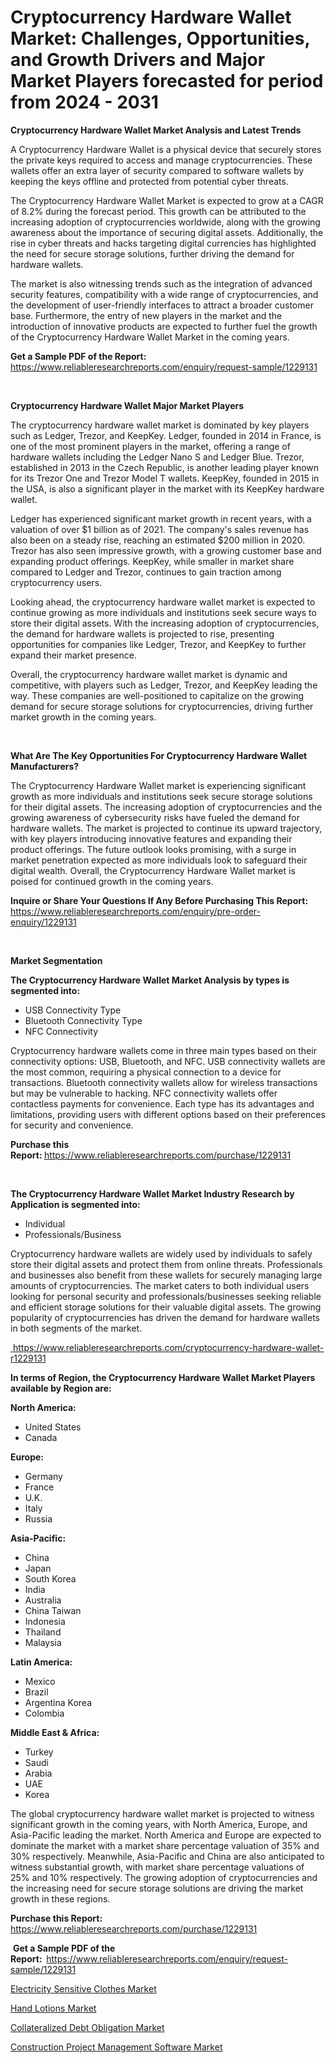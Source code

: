 <p><h1>Cryptocurrency Hardware Wallet Market: Challenges, Opportunities, and Growth Drivers and Major Market Players forecasted for period from 2024 - 2031</h1></p><p><strong>Cryptocurrency Hardware Wallet Market Analysis and Latest Trends</strong></p>
<p><p>A Cryptocurrency Hardware Wallet is a physical device that securely stores the private keys required to access and manage cryptocurrencies. These wallets offer an extra layer of security compared to software wallets by keeping the keys offline and protected from potential cyber threats.</p><p>The Cryptocurrency Hardware Wallet Market is expected to grow at a CAGR of 8.2% during the forecast period. This growth can be attributed to the increasing adoption of cryptocurrencies worldwide, along with the growing awareness about the importance of securing digital assets. Additionally, the rise in cyber threats and hacks targeting digital currencies has highlighted the need for secure storage solutions, further driving the demand for hardware wallets.</p><p>The market is also witnessing trends such as the integration of advanced security features, compatibility with a wide range of cryptocurrencies, and the development of user-friendly interfaces to attract a broader customer base. Furthermore, the entry of new players in the market and the introduction of innovative products are expected to further fuel the growth of the Cryptocurrency Hardware Wallet Market in the coming years.</p></p>
<p><strong>Get a Sample PDF of the Report:&nbsp;</strong> <a href="https://www.reliableresearchreports.com/enquiry/request-sample/1229131">https://www.reliableresearchreports.com/enquiry/request-sample/1229131</a></p>
<p>&nbsp;</p>
<p><strong>Cryptocurrency Hardware Wallet Major Market Players</strong></p>
<p><p>The cryptocurrency hardware wallet market is dominated by key players such as Ledger, Trezor, and KeepKey. Ledger, founded in 2014 in France, is one of the most prominent players in the market, offering a range of hardware wallets including the Ledger Nano S and Ledger Blue. Trezor, established in 2013 in the Czech Republic, is another leading player known for its Trezor One and Trezor Model T wallets. KeepKey, founded in 2015 in the USA, is also a significant player in the market with its KeepKey hardware wallet.</p><p>Ledger has experienced significant market growth in recent years, with a valuation of over $1 billion as of 2021. The company's sales revenue has also been on a steady rise, reaching an estimated $200 million in 2020. Trezor has also seen impressive growth, with a growing customer base and expanding product offerings. KeepKey, while smaller in market share compared to Ledger and Trezor, continues to gain traction among cryptocurrency users.</p><p>Looking ahead, the cryptocurrency hardware wallet market is expected to continue growing as more individuals and institutions seek secure ways to store their digital assets. With the increasing adoption of cryptocurrencies, the demand for hardware wallets is projected to rise, presenting opportunities for companies like Ledger, Trezor, and KeepKey to further expand their market presence.</p><p>Overall, the cryptocurrency hardware wallet market is dynamic and competitive, with players such as Ledger, Trezor, and KeepKey leading the way. These companies are well-positioned to capitalize on the growing demand for secure storage solutions for cryptocurrencies, driving further market growth in the coming years.</p></p>
<p>&nbsp;</p>
<p><strong>What Are The Key Opportunities For Cryptocurrency Hardware Wallet Manufacturers?</strong></p>
<p><p>The Cryptocurrency Hardware Wallet market is experiencing significant growth as more individuals and institutions seek secure storage solutions for their digital assets. The increasing adoption of cryptocurrencies and the growing awareness of cybersecurity risks have fueled the demand for hardware wallets. The market is projected to continue its upward trajectory, with key players introducing innovative features and expanding their product offerings. The future outlook looks promising, with a surge in market penetration expected as more individuals look to safeguard their digital wealth. Overall, the Cryptocurrency Hardware Wallet market is poised for continued growth in the coming years.</p></p>
<p><strong>Inquire or Share Your Questions If Any Before Purchasing This Report:</strong> <a href="https://www.reliableresearchreports.com/enquiry/pre-order-enquiry/1229131">https://www.reliableresearchreports.com/enquiry/pre-order-enquiry/1229131</a></p>
<p>&nbsp;</p>
<p><strong>Market Segmentation</strong></p>
<p><strong>The Cryptocurrency Hardware Wallet Market Analysis by types is segmented into:</strong></p>
<p><ul><li>USB Connectivity Type</li><li>Bluetooth Connectivity Type</li><li>NFC Connectivity</li></ul></p>
<p><p>Cryptocurrency hardware wallets come in three main types based on their connectivity options: USB, Bluetooth, and NFC. USB connectivity wallets are the most common, requiring a physical connection to a device for transactions. Bluetooth connectivity wallets allow for wireless transactions but may be vulnerable to hacking. NFC connectivity wallets offer contactless payments for convenience. Each type has its advantages and limitations, providing users with different options based on their preferences for security and convenience.</p></p>
<p><strong>Purchase this Report:&nbsp;</strong><a href="https://www.reliableresearchreports.com/purchase/1229131">https://www.reliableresearchreports.com/purchase/1229131</a></p>
<p>&nbsp;</p>
<p><strong>The Cryptocurrency Hardware Wallet Market Industry Research by Application is segmented into:</strong></p>
<p><ul><li>Individual</li><li>Professionals/Business</li></ul></p>
<p><p>Cryptocurrency hardware wallets are widely used by individuals to safely store their digital assets and protect them from online threats. Professionals and businesses also benefit from these wallets for securely managing large amounts of cryptocurrencies. The market caters to both individual users looking for personal security and professionals/businesses seeking reliable and efficient storage solutions for their valuable digital assets. The growing popularity of cryptocurrencies has driven the demand for hardware wallets in both segments of the market.</p></p>
<p><a href="https://www.reliableresearchreports.com/cryptocurrency-hardware-wallet-r1229131">&nbsp;https://www.reliableresearchreports.com/cryptocurrency-hardware-wallet-r1229131</a></p>
<p><strong>In terms of Region, the Cryptocurrency Hardware Wallet Market Players available by Region are:</strong></p>
<p>
    <p> <strong> North America: </strong>
        <ul>
            <li>United States</li>
            <li>Canada</li>
        </ul>
        </p> 
    <p> <strong> Europe: </strong>
        <ul>
            <li>Germany</li>
            <li>France</li>
            <li>U.K.</li>
            <li>Italy</li>
            <li>Russia</li>
        </ul>
        </p> 
    <p> <strong> Asia-Pacific: </strong>
        <ul>
            <li>China</li>
            <li>Japan</li>
            <li>South Korea</li>
            <li>India</li>
            <li>Australia</li>
            <li>China Taiwan</li>
            <li>Indonesia</li>
            <li>Thailand</li>
            <li>Malaysia</li>
        </ul>
        </p> 
    <p> <strong> Latin America: </strong>
        <ul>
            <li>Mexico</li>
            <li>Brazil</li>
            <li>Argentina Korea</li>
            <li>Colombia</li>
        </ul>
        </p> 
    <p> <strong> Middle East & Africa: </strong>
        <ul>
            <li>Turkey</li>
            <li>Saudi</li>
            <li>Arabia</li>
            <li>UAE</li>
            <li>Korea</li>
        </ul>
    </p>
    </p>
<p><p>The global cryptocurrency hardware wallet market is projected to witness significant growth in the coming years, with North America, Europe, and Asia-Pacific leading the market. North America and Europe are expected to dominate the market with a market share percentage valuation of 35% and 30% respectively. Meanwhile, Asia-Pacific and China are also anticipated to witness substantial growth, with market share percentage valuations of 25% and 10% respectively. The growing adoption of cryptocurrencies and the increasing need for secure storage solutions are driving the market growth in these regions.</p></p>
<p><strong>Purchase this Report: </strong><a href="https://www.reliableresearchreports.com/purchase/1229131">https://www.reliableresearchreports.com/purchase/1229131</a></p>
<p>&nbsp;<strong>Get a Sample PDF of the Report:&nbsp;&nbsp;</strong><a href="https://www.reliableresearchreports.com/enquiry/request-sample/1229131">https://www.reliableresearchreports.com/enquiry/request-sample/1229131</a></p>
<p><strong></strong></p>
<p><p><a href="https://www.linkedin.com/pulse/electricity-sensitive-clothes-market-challenges-opportunities-m6twc">Electricity Sensitive Clothes Market</a></p><p><a href="https://issuu.com/reportprime-2/docs/hand-lotions-market-size-2030.pptx">Hand Lotions Market</a></p><p><a href="https://github.com/nicholepatriciadoylenwnrjr0/Market-Research-Report-List-2/blob/main/collateralized-debt-obligation-market.md">Collateralized Debt Obligation Market</a></p><p><a href="https://github.com/gamblestampleyjenny50m5sl6/Market-Research-Report-List-2/blob/main/construction-project-management-software-market.md">Construction Project Management Software Market</a></p></p>